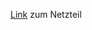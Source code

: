 [Link](https://www.amazon.de/-/en/Ahorraluz-Transformer-Power-Supply-Strip-black/dp/B01G0Q3RXY/ref=sr_1_5?keywords=12v%2Bnetzteil&qid=1694600583&sr=8-5&th=1) zum Netzteil


